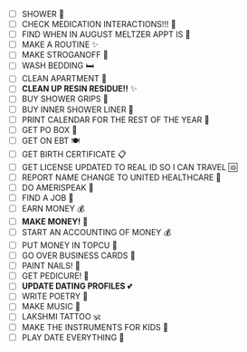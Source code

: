 - [ ] SHOWER 🚿
- [ ] CHECK MEDICATION INTERACTIONS!!! 💊
- [ ] FIND WHEN IN AUGUST MELTZER APPT IS 📅
- [ ] MAKE A ROUTINE ✨
- [ ] MAKE STROGANOFF 🍝
- [ ] WASH BEDDING 🛏️
- [ ] CLEAN APARTMENT 🧹
- [ ] **CLEAN UP RESIN RESIDUE!!** ✨
- [ ] BUY SHOWER GRIPS 🛁
- [ ] BUY INNER SHOWER LINER 🛁
- [ ] PRINT CALENDAR FOR THE REST OF THE YEAR 📅
- [ ] GET PO BOX 📮
- [ ] GET ON EBT 🍽️
- [ ] GET BIRTH CERTIFICATE 📋
- [ ] GET LICENSE UPDATED TO REAL ID SO I CAN TRAVEL 🆔
- [ ] REPORT NAME CHANGE TO UNITED HEALTHCARE 🏥
- [ ] DO AMERISPEAK 🎯
- [ ] FIND A JOB 💼
- [ ] EARN MONEY 💰
- [ ] **MAKE MONEY!** 💸
- [ ] START AN ACCOUNTING OF MONEY 💰
- [ ] PUT MONEY IN TOPCU 🏦
- [ ] GO OVER BUSINESS CARDS 📇
- [ ] PAINT NAILS! 💅
- [ ] GET PEDICURE! 🦶
- [ ] **UPDATE DATING PROFILES** 💕
- [ ] WRITE POETRY 📝
- [ ] MAKE MUSIC 🎵
- [ ] LAKSHMI TATTOO 🕉️
- [ ] MAKE THE INSTRUMENTS FOR KIDS 🎼
- [ ] PLAY DATE EVERYTHING 📅
